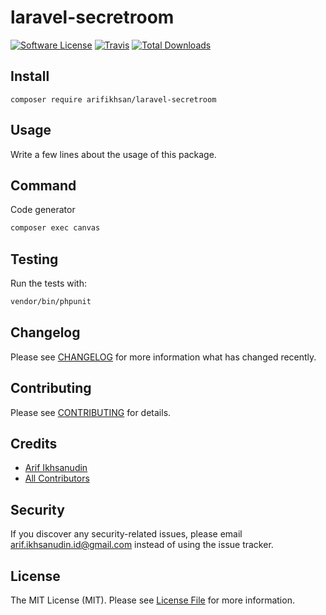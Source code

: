 # laravel-secretroom

[![Software License](https://img.shields.io/badge/license-MIT-brightgreen.svg?style=flat-square)](LICENSE.md)
[![Travis](https://img.shields.io/travis/arifikhsan/laravel-secretroom.svg?style=flat-square)]()
[![Total Downloads](https://img.shields.io/packagist/dt/arifikhsan/laravel-secretroom.svg?style=flat-square)](https://packagist.org/packages/arifikhsan/laravel-secretroom)

## Install
`composer require arifikhsan/laravel-secretroom`

## Usage
Write a few lines about the usage of this package.

## Command
Code generator

``` bash
composer exec canvas
```

## Testing
Run the tests with:

``` bash
vendor/bin/phpunit
```

## Changelog
Please see [CHANGELOG](CHANGELOG.md) for more information what has changed recently.

## Contributing
Please see [CONTRIBUTING](CONTRIBUTING.md) for details.

## Credits

- [Arif Ikhsanudin](https://github.com/arifikhsan)
- [All Contributors](https://github.com/arifikhsan/laravel-secretroom/contributors)

## Security
If you discover any security-related issues, please email arif.ikhsanudin.id@gmail.com instead of using the issue tracker.

## License
The MIT License (MIT). Please see [License File](/LICENSE.md) for more information.
